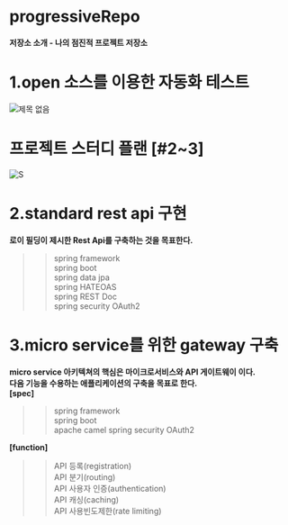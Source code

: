 # progressiveRepo 
**저장소 소개 - 나의 점진적 프로젝트 저장소**

# 1.open 소스를 이용한 자동화 테스트
![제목 없음](https://user-images.githubusercontent.com/6301481/79812936-3cc3b700-83b5-11ea-9eca-ea5ae09e8303.png)


# 프로젝트 스터디 플랜 [#2~3]
![S](https://user-images.githubusercontent.com/6301481/79818105-f32d9900-83c1-11ea-9ac9-30d780153bc7.png)

# 2.standard rest api 구현
**로이 필딩이 제시한 Rest Api를 구축하는 것을 목표한다.**
>> spring framework  
>> spring boot  
>> spring data jpa  
>> spring HATEOAS  
>> spring REST Doc  
>> spring security OAuth2  


# 3.micro service를 위한 gateway 구축
**micro service 아키텍쳐의 핵심은 마이크로서비스와 API 게이트웨이 이다.**  
**다음 기능을 수용하는 애플리케이션의 구축을 목표로 한다.**  
**[spec]**  
>> spring framework  
>> spring boot  
>> apache camel
>> spring security OAuth2  

**[function]**
>> API 등록(registration)    
>> API 분기(routing)  
>> API 사용자 인증(authentication)  
>> API 캐싱(caching)  
>> API 사용빈도제한(rate limiting)  






